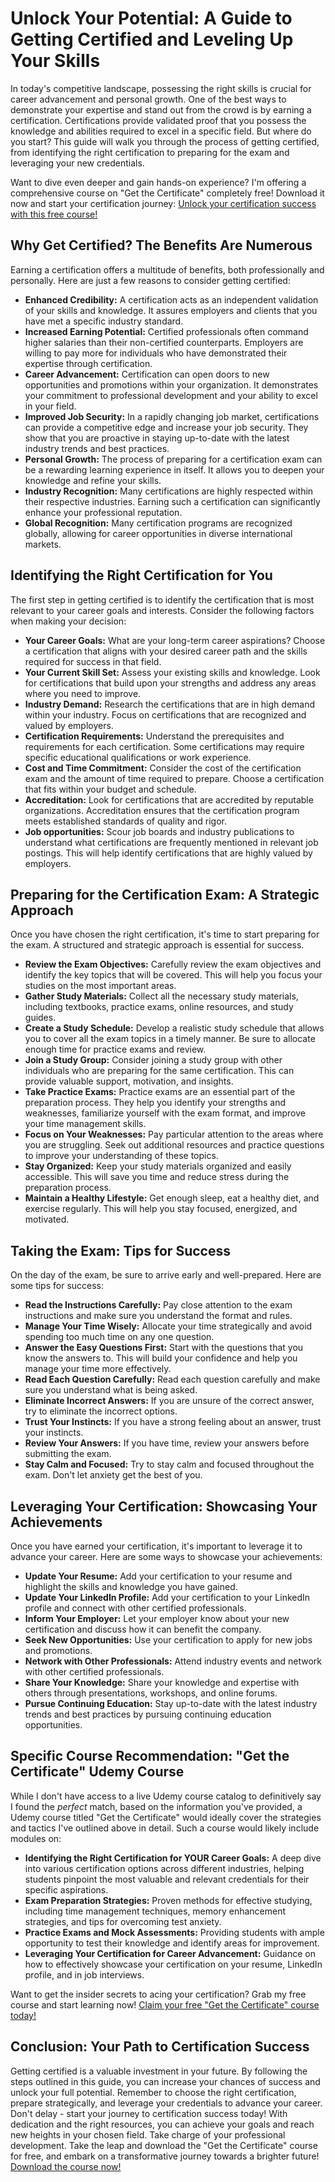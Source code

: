 # Unlock Your Potential: A Guide to Getting Certified and Leveling Up Your Skills

In today's competitive landscape, possessing the right skills is crucial for career advancement and personal growth.  One of the best ways to demonstrate your expertise and stand out from the crowd is by earning a certification. Certifications provide validated proof that you possess the knowledge and abilities required to excel in a specific field.  But where do you start?  This guide will walk you through the process of getting certified, from identifying the right certification to preparing for the exam and leveraging your new credentials.

Want to dive even deeper and gain hands-on experience? I'm offering a comprehensive course on "Get the Certificate" completely free! Download it now and start your certification journey: [Unlock your certification success with this free course!](https://udemywork.com/get-the-certificate)

## Why Get Certified? The Benefits Are Numerous

Earning a certification offers a multitude of benefits, both professionally and personally. Here are just a few reasons to consider getting certified:

*   **Enhanced Credibility:**  A certification acts as an independent validation of your skills and knowledge. It assures employers and clients that you have met a specific industry standard.
*   **Increased Earning Potential:**  Certified professionals often command higher salaries than their non-certified counterparts. Employers are willing to pay more for individuals who have demonstrated their expertise through certification.
*   **Career Advancement:**  Certification can open doors to new opportunities and promotions within your organization.  It demonstrates your commitment to professional development and your ability to excel in your field.
*   **Improved Job Security:**  In a rapidly changing job market, certifications can provide a competitive edge and increase your job security.  They show that you are proactive in staying up-to-date with the latest industry trends and best practices.
*   **Personal Growth:**  The process of preparing for a certification exam can be a rewarding learning experience in itself.  It allows you to deepen your knowledge and refine your skills.
*   **Industry Recognition:**  Many certifications are highly respected within their respective industries. Earning such a certification can significantly enhance your professional reputation.
*   **Global Recognition:** Many certification programs are recognized globally, allowing for career opportunities in diverse international markets.

## Identifying the Right Certification for You

The first step in getting certified is to identify the certification that is most relevant to your career goals and interests.  Consider the following factors when making your decision:

*   **Your Career Goals:** What are your long-term career aspirations?  Choose a certification that aligns with your desired career path and the skills required for success in that field.
*   **Your Current Skill Set:**  Assess your existing skills and knowledge.  Look for certifications that build upon your strengths and address any areas where you need to improve.
*   **Industry Demand:**  Research the certifications that are in high demand within your industry.  Focus on certifications that are recognized and valued by employers.
*   **Certification Requirements:**  Understand the prerequisites and requirements for each certification.  Some certifications may require specific educational qualifications or work experience.
*   **Cost and Time Commitment:**  Consider the cost of the certification exam and the amount of time required to prepare.  Choose a certification that fits within your budget and schedule.
*   **Accreditation:** Look for certifications that are accredited by reputable organizations. Accreditation ensures that the certification program meets established standards of quality and rigor.
*   **Job opportunities:** Scour job boards and industry publications to understand what certifications are frequently mentioned in relevant job postings. This will help identify certifications that are highly valued by employers.

## Preparing for the Certification Exam: A Strategic Approach

Once you have chosen the right certification, it's time to start preparing for the exam. A structured and strategic approach is essential for success.

*   **Review the Exam Objectives:**  Carefully review the exam objectives and identify the key topics that will be covered.  This will help you focus your studies on the most important areas.
*   **Gather Study Materials:**  Collect all the necessary study materials, including textbooks, practice exams, online resources, and study guides.
*   **Create a Study Schedule:**  Develop a realistic study schedule that allows you to cover all the exam topics in a timely manner.  Be sure to allocate enough time for practice exams and review.
*   **Join a Study Group:**  Consider joining a study group with other individuals who are preparing for the same certification.  This can provide valuable support, motivation, and insights.
*   **Take Practice Exams:**  Practice exams are an essential part of the preparation process.  They help you identify your strengths and weaknesses, familiarize yourself with the exam format, and improve your time management skills.
*   **Focus on Your Weaknesses:**  Pay particular attention to the areas where you are struggling.  Seek out additional resources and practice questions to improve your understanding of these topics.
*   **Stay Organized:** Keep your study materials organized and easily accessible. This will save you time and reduce stress during the preparation process.
*   **Maintain a Healthy Lifestyle:** Get enough sleep, eat a healthy diet, and exercise regularly.  This will help you stay focused, energized, and motivated.

## Taking the Exam: Tips for Success

On the day of the exam, be sure to arrive early and well-prepared. Here are some tips for success:

*   **Read the Instructions Carefully:**  Pay close attention to the exam instructions and make sure you understand the format and rules.
*   **Manage Your Time Wisely:**  Allocate your time strategically and avoid spending too much time on any one question.
*   **Answer the Easy Questions First:**  Start with the questions that you know the answers to.  This will build your confidence and help you manage your time more effectively.
*   **Read Each Question Carefully:**  Read each question carefully and make sure you understand what is being asked.
*   **Eliminate Incorrect Answers:**  If you are unsure of the correct answer, try to eliminate the incorrect options.
*   **Trust Your Instincts:**  If you have a strong feeling about an answer, trust your instincts.
*   **Review Your Answers:**  If you have time, review your answers before submitting the exam.
*   **Stay Calm and Focused:**  Try to stay calm and focused throughout the exam.  Don't let anxiety get the best of you.

## Leveraging Your Certification: Showcasing Your Achievements

Once you have earned your certification, it's important to leverage it to advance your career. Here are some ways to showcase your achievements:

*   **Update Your Resume:**  Add your certification to your resume and highlight the skills and knowledge you have gained.
*   **Update Your LinkedIn Profile:**  Add your certification to your LinkedIn profile and connect with other certified professionals.
*   **Inform Your Employer:**  Let your employer know about your new certification and discuss how it can benefit the company.
*   **Seek New Opportunities:**  Use your certification to apply for new jobs and promotions.
*   **Network with Other Professionals:**  Attend industry events and network with other certified professionals.
*   **Share Your Knowledge:**  Share your knowledge and expertise with others through presentations, workshops, and online forums.
*   **Pursue Continuing Education:**  Stay up-to-date with the latest industry trends and best practices by pursuing continuing education opportunities.

## Specific Course Recommendation: "Get the Certificate" Udemy Course

While I don't have access to a live Udemy course catalog to definitively say I found the *perfect* match, based on the information you've provided, a Udemy course titled "Get the Certificate" would ideally cover the strategies and tactics I've outlined above in detail. Such a course would likely include modules on:

*   **Identifying the Right Certification for YOUR Career Goals:** A deep dive into various certification options across different industries, helping students pinpoint the most valuable and relevant credentials for their specific aspirations.
*   **Exam Preparation Strategies:** Proven methods for effective studying, including time management techniques, memory enhancement strategies, and tips for overcoming test anxiety.
*   **Practice Exams and Mock Assessments:** Providing students with ample opportunity to test their knowledge and identify areas for improvement.
*   **Leveraging Your Certification for Career Advancement:** Guidance on how to effectively showcase your certification on your resume, LinkedIn profile, and in job interviews.

Want to get the insider secrets to acing your certification? Grab my free course and start learning now! [Claim your free "Get the Certificate" course today!](https://udemywork.com/get-the-certificate)

## Conclusion: Your Path to Certification Success

Getting certified is a valuable investment in your future. By following the steps outlined in this guide, you can increase your chances of success and unlock your full potential. Remember to choose the right certification, prepare strategically, and leverage your credentials to advance your career. Don't delay - start your journey to certification success today! With dedication and the right resources, you can achieve your goals and reach new heights in your chosen field. Take charge of your professional development.
Take the leap and download the "Get the Certificate" course for free, and embark on a transformative journey towards a brighter future! [Download the course now!](https://udemywork.com/get-the-certificate)
